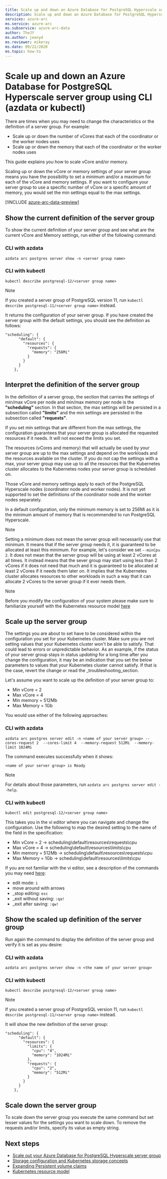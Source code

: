 ```yaml
---
title: Scale up and down an Azure Database for PostgreSQL Hyperscale server group using CLI (azdata or kubectl)
description: Scale up and down an Azure Database for PostgreSQL Hyperscale server group using CLI (azdata or kubectl)
services: azure-arc
ms.service: azure-arc
ms.subservice: azure-arc-data
author: TheJY
ms.author: jeanyd
ms.reviewer: mikeray
ms.date: 09/22/2020
ms.topic: how-to
---
```

# Scale up and down an Azure Database for PostgreSQL Hyperscale server group using CLI (azdata or kubectl)



There are times when you may need to change the characteristics or the definition of a server group. For example:

- Scale up or down the number of vCores that each of the coordinator or the worker nodes uses
- Scale up or down the memory that each of the coordinator or the worker nodes uses

This guide explains you how to scale vCore and/or memory.

Scaling up or down the vCore or memory settings of your server group means you have the possibility to set a minimum and/or a maximum for each of the vCore and memory settings. If you want to configure your server group to use a specific number of vCore or a specific amount of memory, you would set the min settings equal to the max settings.

[!INCLUDE [azure-arc-data-preview](../../../includes/azure-arc-data-preview.md)]

## Show the current definition of the server group

To show the current definition of your server group and see what are the current vCore and Memory settings, run either of the following command:

### CLI with azdata

```console
azdata arc postgres server show -n <server group name>
```
### CLI with kubectl

```console
kubectl describe postgresql-12/<server group name> 
```
> [!NOTE]
> If you created a server group of PostgreSQL version 11, run `kubectl describe postgresql-11/<server group name>` instead.

It returns the configuration of your server group. If you have created the server group with the default settings, you should see the definition as follows:

```console
"scheduling": {
      "default": {
        "resources": {
          "requests": {
            "memory": "256Mi"
          }
        }
      }
    },
```

## Interpret the definition of the server group

In the definition of a server group, the section that carries the settings of min/max vCore per node and min/max memory per node is the **"scheduling"** section. In that section, the max settings will be persisted in a subsection called **"limits"** and the min settings are persisted in the subsection called **"requests"**.

If you set min settings that are different from the max settings, the configuration guarantees that your server group is allocated the requested resources if it needs. It will not exceed the limits you set.

The resources (vCores and memory) that will actually be used by your server group are up to the max settings and depend on the workloads and the resources available on the cluster. If you do not cap the settings with a max, your server group may use up to all the resources that the Kubernetes cluster allocates to the Kubernetes nodes your server group is  scheduled on.

Those vCore and memory settings apply to each of the PostgreSQL Hyperscale nodes (coordinator node and worker nodes). It is not yet supported to set the definitions of the coordinator node and the worker nodes separately.

In a default configuration, only the minimum memory is set to 256Mi as it is the minimum amount of memory that is recommended to run PostgreSQL Hyperscale.

> [!NOTE]
> Setting a minimum does not mean the server group will necessarily use that minimum. It means that if the server group needs it, it is guaranteed to be allocated at least this minimum. For example, let's consider we set `--minCpu 2`. It does not mean that the server group will be using at least 2 vCores at all times. It instead means that the sever group may start using less than 2 vCores if it does not need that much and it is guaranteed to be allocated at least 2 vCores if it needs them later on. It implies that the Kubernetes cluster allocates resources to other workloads in such a way that it can allocate 2 vCores to the server group if it ever needs them.

>[!NOTE]
>Before you modify the configuration of your system please make sure to familiarize yourself with the Kubernetes resource model [here](https://github.com/kubernetes/community/blob/master/contributors/design-proposals/scheduling/resources.md#resource-quantities)

## Scale up the server group

The settings you are about to set have to be considered within the configuration you set for your Kubernetes cluster. Make sure you are not setting values that your Kubernetes cluster won't be able to satisfy. That could lead to errors or unpredictable behavior. As an example, if the status of your server group stays in status _updating_ for a long time after you change the configuration, it may be an indication that you set the below parameters to values that your Kubernetes cluster cannot satisfy. If that is the case, revert the change or read the _troubleshooting_section.

Let's assume you want to scale up the definition of your server group to:

- Min vCore = 2
- Max vCore = 4
- Min memory = 512Mb
- Max Memory = 1Gb

You would use either of the following approaches:

### CLI with azdata

```console
azdata arc postgres server edit -n <name of your server group> --cores-request 2  --cores-limit 4  --memory-request 512Mi  --memory-limit 1024Mi
```

The command executes successfully when it shows:

```console
<name of your server group> is Ready
```

> [!NOTE]
> For details about those parameters, run `azdata arc postgres server edit --help`.

### CLI with kubectl

```console
kubectl edit postgresql-12/<server group name>
```

This takes you in the vi editor where you can navigate and change the configuration. Use the following to map the desired setting to the name of the field in the specification:

- Min vCore = 2 -> scheduling\default\resources\requests\cpu
- Max vCore = 4 -> scheduling\default\resources\limits\cpu
- Min memory = 512Mb -> scheduling\default\resources\requests\cpu
- Max Memory = 1Gb ->  scheduling\default\resources\limits\cpu

If you are not familiar with the vi editor, see a description of the commands you may need [here](https://www.computerhope.com/unix/uvi.htm):
- edit mode: `i`
- move around with arrows
- _stop editing: `esc`
- _exit without saving: `:qa!`
- _exit after saving: `:qw!`


## Show the scaled up definition of the server group

Run again the command to display the definition of the server group and verify it is set as you desire:

### CLI with azdata

```console
azdata arc postgres server show -n <the name of your server group>
```
### CLI with kubectl

```console
kubectl describe postgresql-12/<server group name>
```
> [!NOTE]
> If you created a server group of PostgreSQL version 11, run `kubectl describe postgresql-11/<server group name>` instead.


It will show the new definition of the server group:

```console
"scheduling": {
      "default": {
        "resources": {
          "limits": {
            "cpu": "4",
            "memory": "1024Mi"
          },
          "requests": {
            "cpu": "2",
            "memory": "512Mi"
          }
        }
      }
    },
```

## Scale down the server group

To scale down the server group you execute the same command but set lesser values for the settings you want to scale down. 
To remove the requests and/or limits, specify its value as empty string.

## Next steps

- [Scale out your Azure Database for PostgreSQL Hyperscale server group](scale-out-postgresql-hyperscale-server-group.md)
- [Storage configuration and Kubernetes storage concepts](storage-configuration.md)
- [Expanding Persistent volume claims](https://kubernetes.io/docs/concepts/storage/persistent-volumes/#expanding-persistent-volumes-claims)
- [Kubernetes resource model](https://github.com/kubernetes/community/blob/master/contributors/design-proposals/scheduling/resources.md#resource-quantities)
